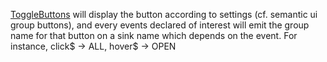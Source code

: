 [ToggleButtons](UI.ToggleButtons.md) will display the button according to settings (cf. semantic ui group buttons), and every events declared of interest will emit the group name for that button on a sink name which depends on the event. For instance, click$ -> ALL, hover$ -> OPEN
